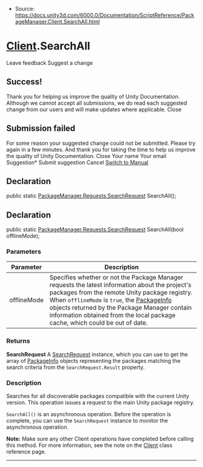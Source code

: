 * Source: https://docs.unity3d.com/6000.0/Documentation/ScriptReference/PackageManager.Client.SearchAll.html

#  [Client](https://docs.unity3d.com/6000.0/Documentation/ScriptReference/PackageManager.Client.html).SearchAll
Leave feedback
Suggest a change
## Success!
Thank you for helping us improve the quality of Unity Documentation. Although we cannot accept all submissions, we do read each suggested change from our users and will make updates where applicable.
Close
## Submission failed
For some reason your suggested change could not be submitted. Please <a>try again</a> in a few minutes. And thank you for taking the time to help us improve the quality of Unity Documentation.
Close
Your name Your email Suggestion* Submit suggestion
Cancel
[Switch to Manual](https://docs.unity3d.com/6000.0/Documentation/Manual/class-PackageManager.html "Go to PackageManager Component in the Manual")
## Declaration
public static [PackageManager.Requests.SearchRequest](https://docs.unity3d.com/6000.0/Documentation/ScriptReference/PackageManager.Requests.SearchRequest.html) SearchAll(); 
## Declaration
public static [PackageManager.Requests.SearchRequest](https://docs.unity3d.com/6000.0/Documentation/ScriptReference/PackageManager.Requests.SearchRequest.html) SearchAll(bool offlineMode); 
### Parameters
Parameter | Description  
---|---  
offlineMode | Specifies whether or not the Package Manager requests the latest information about the project's packages from the remote Unity package registry. When `offlineMode` is `true`, the [PackageInfo](https://docs.unity3d.com/6000.0/Documentation/ScriptReference/PackageManager.PackageInfo.html) objects returned by the Package Manager contain information obtained from the local package cache, which could be out of date.  
### Returns
**SearchRequest** A [SearchRequest](https://docs.unity3d.com/6000.0/Documentation/ScriptReference/PackageManager.Requests.SearchRequest.html) instance, which you can use to get the array of [PackageInfo](https://docs.unity3d.com/6000.0/Documentation/ScriptReference/PackageManager.PackageInfo.html) objects representing the packages matching the search criteria from the `SearchRequest.Result` property. 
### Description
Searches for all discoverable packages compatible with the current Unity version.
This operation issues a request to the main Unity package registry.  
  
`SearchAll()` is an asynchronous operation. Before the operation is complete, you can use the `SearchRequest` instance to monitor the asynchronous operation.  
  
  
**Note:** Make sure any other Client operations have completed before calling this method. For more information, see the note on the [Client](https://docs.unity3d.com/6000.0/Documentation/ScriptReference/PackageManager.Client.html) class reference page. 
* * *

